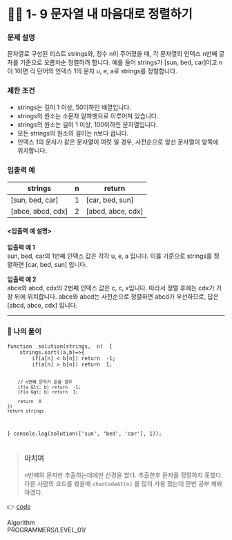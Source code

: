 <h1 id="👩‍💻-1--9-문자열-내-마음대로-정렬하기">👩‍💻 1- 9 문자열 내 마음대로 정렬하기</h1>
<h3 id="문제-설명">문제 설명</h3>
<p>문자열로 구성된 리스트 strings와, 정수 n이 주어졌을 때, 각 문자열의 인덱스 n번째 글자를 기준으로 오름차순 정렬하려 합니다. 예를 들어 strings가 [sun,  bed,  car]이고 n이 1이면 각 단어의 인덱스 1의 문자  u,  e,  a로 strings를 정렬합니다.</p>
<h3 id="제한-조건">제한 조건</h3>
<ul>
<li>strings는 길이 1 이상, 50이하인 배열입니다.</li>
<li>strings의 원소는 소문자 알파벳으로 이루어져 있습니다.</li>
<li>strings의 원소는 길이 1 이상, 100이하인 문자열입니다.</li>
<li>모든 strings의 원소의 길이는 n보다 큽니다.</li>
<li>인덱스 1의 문자가 같은 문자열이 여럿 일 경우, 사전순으로 앞선 문자열이 앞쪽에 위치합니다.</li>
</ul>
<h3 id="입출력-예">입출력 예</h3>

<table>
<thead>
<tr>
<th>strings</th>
<th>n</th>
<th>return</th>
</tr>
</thead>
<tbody>
<tr>
<td>[sun,  bed,  car]</td>
<td>1</td>
<td>[car,  bed,  sun]</td>
</tr>
<tr>
<td>[abce,  abcd,  cdx]</td>
<td>2</td>
<td>[abcd,  abce,  cdx]</td>
</tr>
</tbody>
</table><h4 id="입출력-예-설명">&lt;입출력 예 설명&gt;</h4>
<p><strong>입출력 예 1</strong><br>
sun,  bed,  car의 1번째 인덱스 값은 각각  u,  e,  a  입니다. 이를 기준으로 strings를 정렬하면 [car,  bed,  sun] 입니다.</p>
<p><strong>입출력 예 2</strong><br>
abce와  abcd,  cdx의 2번째 인덱스 값은  c,  c,  x입니다. 따라서 정렬 후에는  cdx가 가장 뒤에 위치합니다.  abce와  abcd는 사전순으로 정렬하면  abcd가 우선하므로, 답은 [abcd,  abce,  cdx] 입니다.</p>
<hr>
<h3 id="👤-나의-풀이">👤 나의 풀이</h3>
<pre class=" language-html"><code class="prism  language-html">function  solution(strings,  n)  {
	strings.sort((a,b)=&gt;{
		if(a[n] &lt; b[n]) return  -1;
		if(a[n] &gt; b[n]) return  1;

		// n번째 문자가 같을 경우
		if(a &lt; b) return  -1;
		if(a &gt; b) return  1;

		return  0
	})
	return strings
}
console.log(solution(['sun',  'bed',  'car'],  1));
</code></pre>
<blockquote>
<h3 id="마치며">마치며</h3>
<p>n번째의 문자만 추출하는데에만 신경을 썼다. 추출한후 문자를 정렬하지 못했다. 다른 사람의 코드를 봤을때 <code>charCodeAt(n)</code> 를 많이 사용 했는데  한번 공부 해봐야겠다.</p>
</blockquote>
<p>👉 <a href="https://github.com/gay0ung/Algorithm/blob/master/PROGRAMMERS/LEVEL_01/%E2%9C%A8%20code-re/09_%EB%AC%B8%EC%9E%90%EC%97%B4%20%EB%82%B4%20%EB%A7%88%EC%9D%8C%EB%8C%80%EB%A1%9C%20%EC%A0%95%EB%A0%AC%ED%95%98%EA%B8%B0.html"><em>code</em></a></p>
<p>Algorithm<br>
PROGRAMMERS/LEVEL_01/</p>

